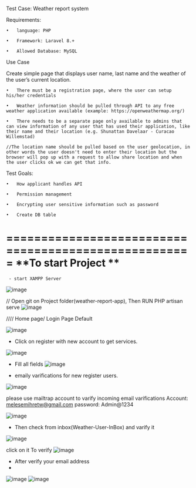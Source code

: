 Test Case: Weather report system

Requirements:

    •	language: PHP

    •	Framework: Laravel 8.+

    •	Allowed Database: MySQL

Use Case

Create simple page that displays user name, last name and the weather of the user’s current location.

    •	There must be a registration page, where the user can setup his/her credentials

    •	Weather information should be pulled through API to any free weather application available (example: https://openweathermap.org/)

    •	There needs to be a separate page only available to admins that can view information of any user that has used their application, like their name and their location (e.g. Shunattan Davelaar - Curacao Willemstad)    

    //The location name should be pulled based on the user geolocation, in other words the user doesn't need to enter their location but the browser will pop up with a request to allow share location and when the user clicks ok we can get that info.


Test Goals:

    •	How applicant handles API

    •	Permission management

    •	Encrypting user sensitive information such as password

    •	Create DB table



=====================================================
            **To start Project **   
=====================================================
     - start XAMPP Server
  
 ![image](https://user-images.githubusercontent.com/55538814/156812797-801ae3ba-a5be-43c4-aecc-8df92a8261fa.png)

 
 // Open git on Project folder(weather-report-app), Then RUN PHP artisan serve
 ![image](https://user-images.githubusercontent.com/55538814/156813786-0cd08982-8a5f-46c6-9d3a-91177b2de6f3.png)

 
 //// Home page/ Login Page Default
 
 ![image](https://user-images.githubusercontent.com/55538814/156814298-29c69afb-b3b0-423b-a149-8fa44487c32f.png)
 
 - Click on register with new account to get services. 

 
 ![image](https://user-images.githubusercontent.com/55538814/156810164-5f585fe4-def1-4a12-8896-aff1817e9d68.png)
 - Fill all fields
 ![image](https://user-images.githubusercontent.com/55538814/156815097-aa35a41d-ca53-459d-8215-331a96af68e3.png)
 
 - emaily varifications for new register users.
 
 ![image](https://user-images.githubusercontent.com/55538814/156815351-642a02e6-7953-42de-af0c-b59048d73faa.png)

  please use mailtrap account to varify incoming email varifications
   Account: melesemihretw@gmail.com
   password: Admin@1234
   
   ![image](https://user-images.githubusercontent.com/55538814/156815818-83332f68-b1fa-4ef9-b84e-777b6ec17a38.png)

- Then check from inbox(Weather-User-InBox) and varify it

![image](https://user-images.githubusercontent.com/55538814/156816116-194c61e4-62bb-4d34-b85f-2a3c1b1ad4f9.png)

click on it To verify
![image](https://user-images.githubusercontent.com/55538814/156816372-27ddab76-ebfc-49e4-8615-1a261844766b.png)

- After verify your email address
-
![image](https://user-images.githubusercontent.com/55538814/156816568-c903f4ce-2c57-4f92-9be7-78b4f665c27b.png)
![image](https://user-images.githubusercontent.com/55538814/156816720-7ae3360a-a4b5-46eb-bb86-3c2eaaf6ef22.png)






 
 
 

